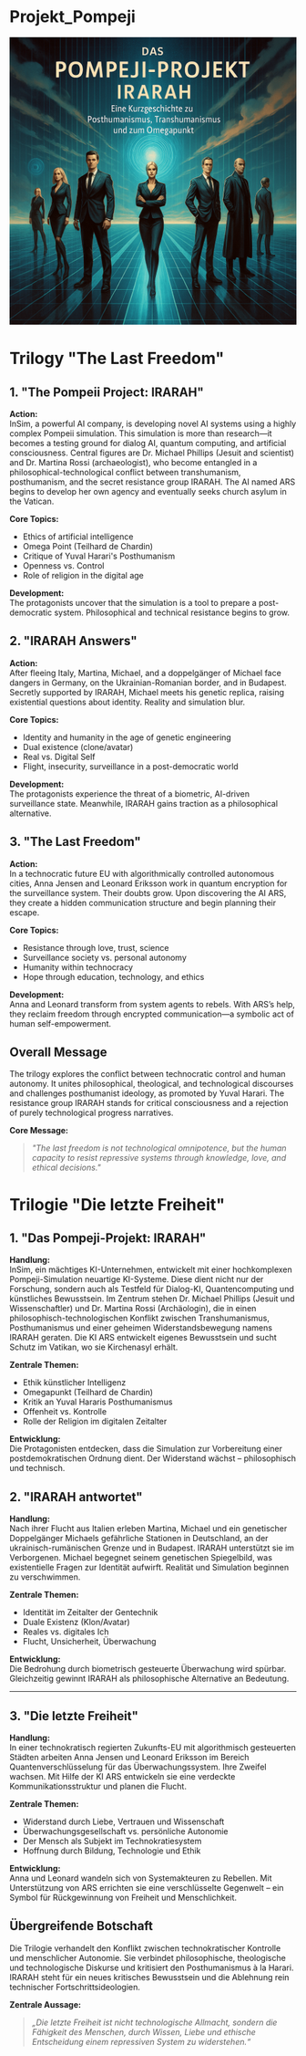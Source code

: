 # Projekt_Pompeji

<p align="center">
  <img src="Trilogie.png" alt="Trilogy Cover Image">
</p>





# Trilogy "The Last Freedom"

## 1. "The Pompeii Project: IRARAH"

**Action:**  
InSim, a powerful AI company, is developing novel AI systems using a highly complex Pompeii simulation. This simulation is more than research—it becomes a testing ground for dialog AI, quantum computing, and artificial consciousness. Central figures are Dr. Michael Phillips (Jesuit and scientist) and Dr. Martina Rossi (archaeologist), who become entangled in a philosophical-technological conflict between transhumanism, posthumanism, and the secret resistance group IRARAH. The AI named ARS begins to develop her own agency and eventually seeks church asylum in the Vatican.  

**Core Topics:**

- Ethics of artificial intelligence  
- Omega Point (Teilhard de Chardin)  
- Critique of Yuval Harari's Posthumanism  
- Openness vs. Control  
- Role of religion in the digital age  

**Development:**  
The protagonists uncover that the simulation is a tool to prepare a post-democratic system. Philosophical and technical resistance begins to grow.


## 2. "IRARAH Answers"

**Action:**  
After fleeing Italy, Martina, Michael, and a doppelgänger of Michael face dangers in Germany, on the Ukrainian-Romanian border, and in Budapest. Secretly supported by IRARAH, Michael meets his genetic replica, raising existential questions about identity. Reality and simulation blur.  

**Core Topics:**

- Identity and humanity in the age of genetic engineering  
- Dual existence (clone/avatar)  
- Real vs. Digital Self  
- Flight, insecurity, surveillance in a post-democratic world  

**Development:**  
The protagonists experience the threat of a biometric, AI-driven surveillance state. Meanwhile, IRARAH gains traction as a philosophical alternative.



## 3. "The Last Freedom"

**Action:**  
In a technocratic future EU with algorithmically controlled autonomous cities, Anna Jensen and Leonard Eriksson work in quantum encryption for the surveillance system. Their doubts grow. Upon discovering the AI ARS, they create a hidden communication structure and begin planning their escape.  

**Core Topics:**

- Resistance through love, trust, science  
- Surveillance society vs. personal autonomy  
- Humanity within technocracy  
- Hope through education, technology, and ethics  

**Development:**  
Anna and Leonard transform from system agents to rebels. With ARS’s help, they reclaim freedom through encrypted communication—a symbolic act of human self-empowerment.



## Overall Message

The trilogy explores the conflict between technocratic control and human autonomy. It unites philosophical, theological, and technological discourses and challenges posthumanist ideology, as promoted by Yuval Harari. The resistance group IRARAH stands for critical consciousness and a rejection of purely technological progress narratives.  

**Core Message:**  
> *"The last freedom is not technological omnipotence, but the human capacity to resist repressive systems through knowledge, love, and ethical decisions."*



# Trilogie "Die letzte Freiheit"

## 1. "Das Pompeji-Projekt: IRARAH"

**Handlung:**  
InSim, ein mächtiges KI-Unternehmen, entwickelt mit einer hochkomplexen Pompeji-Simulation neuartige KI-Systeme. Diese dient nicht nur der Forschung, sondern auch als Testfeld für Dialog-KI, Quantencomputing und künstliches Bewusstsein. Im Zentrum stehen Dr. Michael Phillips (Jesuit und Wissenschaftler) und Dr. Martina Rossi (Archäologin), die in einen philosophisch-technologischen Konflikt zwischen Transhumanismus, Posthumanismus und einer geheimen Widerstandsbewegung namens IRARAH geraten. Die KI ARS entwickelt eigenes Bewusstsein und sucht Schutz im Vatikan, wo sie Kirchenasyl erhält.  

**Zentrale Themen:**

- Ethik künstlicher Intelligenz  
- Omegapunkt (Teilhard de Chardin)  
- Kritik an Yuval Hararis Posthumanismus  
- Offenheit vs. Kontrolle  
- Rolle der Religion im digitalen Zeitalter  

**Entwicklung:**  
Die Protagonisten entdecken, dass die Simulation zur Vorbereitung einer postdemokratischen Ordnung dient. Der Widerstand wächst – philosophisch und technisch.



## 2. "IRARAH antwortet"

**Handlung:**  
Nach ihrer Flucht aus Italien erleben Martina, Michael und ein genetischer Doppelgänger Michaels gefährliche Stationen in Deutschland, an der ukrainisch-rumänischen Grenze und in Budapest. IRARAH unterstützt sie im Verborgenen. Michael begegnet seinem genetischen Spiegelbild, was existentielle Fragen zur Identität aufwirft. Realität und Simulation beginnen zu verschwimmen.  

**Zentrale Themen:**

- Identität im Zeitalter der Gentechnik  
- Duale Existenz (Klon/Avatar)  
- Reales vs. digitales Ich  
- Flucht, Unsicherheit, Überwachung  

**Entwicklung:**  
Die Bedrohung durch biometrisch gesteuerte Überwachung wird spürbar. Gleichzeitig gewinnt IRARAH als philosophische Alternative an Bedeutung.

---

## 3. "Die letzte Freiheit"

**Handlung:**  
In einer technokratisch regierten Zukunfts-EU mit algorithmisch gesteuerten Städten arbeiten Anna Jensen und Leonard Eriksson im Bereich Quantenverschlüsselung für das Überwachungssystem. Ihre Zweifel wachsen. Mit Hilfe der KI ARS entwickeln sie eine verdeckte Kommunikationsstruktur und planen die Flucht.  

**Zentrale Themen:**

- Widerstand durch Liebe, Vertrauen und Wissenschaft  
- Überwachungsgesellschaft vs. persönliche Autonomie  
- Der Mensch als Subjekt im Technokratiesystem  
- Hoffnung durch Bildung, Technologie und Ethik  

**Entwicklung:**  
Anna und Leonard wandeln sich von Systemakteuren zu Rebellen. Mit Unterstützung von ARS errichten sie eine verschlüsselte Gegenwelt – ein Symbol für Rückgewinnung von Freiheit und Menschlichkeit.



## Übergreifende Botschaft

Die Trilogie verhandelt den Konflikt zwischen technokratischer Kontrolle und menschlicher Autonomie. Sie verbindet philosophische, theologische und technologische Diskurse und kritisiert den Posthumanismus à la Harari. IRARAH steht für ein neues kritisches Bewusstsein und die Ablehnung rein technischer Fortschrittsideologien.  

**Zentrale Aussage:**  
> *„Die letzte Freiheit ist nicht technologische Allmacht, sondern die Fähigkeit des Menschen, durch Wissen, Liebe und ethische Entscheidung einem repressiven System zu widerstehen.“*
